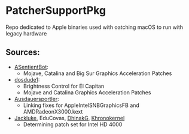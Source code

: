 # PatcherSupportPkg

Repo dedicated to Apple binaries used with oatching macOS to run with legacy hardware

## Sources:

* [ASentientBot](https://github.com/ASentientBot):
  * Mojave, Catalina and Big Sur Graphics Acceleration Patches
* [dosdude1](https://github.com/dosdude1):
  * Brightness Control for El Capitan
  * Mojave and Catalina Graphics Acceleration Patches
* [Ausdauersportler](https://github.com/Ausdauersportler):
  * Linking fixes for AppleIntelSNBGraphicsFB and AMDRadeonX3000.kext
* [Jackluke](https://github.com/jacklukem), EduCovas, [DhinakG](https://github.com/DhinakG), [Khronokernel](https://github.com/khronokernel)
  * Determining patch set for Intel HD 4000
